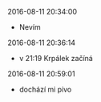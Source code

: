 2016-08-11 20:34:00
 - Nevím

2016-08-11 20:36:14
 - v 21:19 Krpálek začíná

2016-08-11 20:59:01
 - dochází mi pivo
